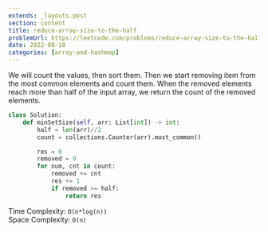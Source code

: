 ```yaml
---
extends: _layouts.post
section: content
title: reduce-array-size-to-the-half
problemUrl: https://leetcode.com/problems/reduce-array-size-to-the-half/
date: 2022-08-18
categories: [array-and-hashmap]
---
```


We will count the values, then sort them. Then we start removing item from the most common elements and count them. When the removed elements reach more than half of the input array, we return the count of the removed elements.

```python
class Solution:
    def minSetSize(self, arr: List[int]) -> int:
        half = len(arr)//2
        count = collections.Counter(arr).most_common()

        res = 0
        removed = 0
        for num, cnt in count:
            removed += cnt
            res += 1
            if removed >= half:
                return res
```

Time Complexity: `O(n*log(n))` <br/>
Space Complexity: `O(n)`
